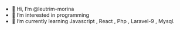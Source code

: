 - 👋 Hi, I’m @leutrim-morina
- 👀 I’m interested in programming
- 🌱 I’m currently learning Javascript , React , Php , Laravel-9 , Mysql.

<!---
leutrim-morina/leutrim-morina is a ✨ special ✨ repository because its `README.md` (this file) appears on your GitHub profile.
You can click the Preview link to take a look at your changes.
--->
